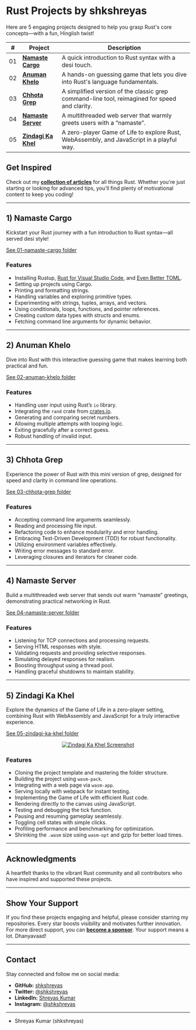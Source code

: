# Rust Projects by shkshreyas

Here are 5 engaging projects designed to help you grasp Rust's core concepts—with a fun, Hinglish twist!

| #   | Project                             | Description                                                                                   |
| --- | ----------------------------------- | --------------------------------------------------------------------------------------------- |
| 01  | [**Namaste Cargo**](#namastecargo)   | A quick introduction to Rust syntax with a desi touch.                                         |
| 02  | [**Anuman Khelo**](#anumankhelo)     | A hands-on guessing game that lets you dive into Rust's language fundamentals.                |
| 03  | [**Chhota Grep**](#chhotagrep)       | A simplified version of the classic grep command-line tool, reimagined for speed and clarity.   |
| 04  | [**Namaste Server**](#namasteserver) | A multithreaded web server that warmly greets users with a “namaste”.                           |
| 05  | [**Zindagi Ka Khel**](#zindagikakhel) | A zero-player Game of Life to explore Rust, WebAssembly, and JavaScript in a playful way.       |

## Get Inspired

Check out my [**collection of articles**](https://www.onbusinessplan.com/) for all things Rust. Whether you're just starting or looking for advanced tips, you'll find plenty of motivational content to keep you coding!

---

## <a name="namastecargo"></a> 1) Namaste Cargo

Kickstart your Rust journey with a fun introduction to Rust syntax—all served desi style!

[See 01-namaste-cargo folder](01-hello-cargo)

### Features

- Installing Rustup, [Rust for Visual Studio Code](https://marketplace.visualstudio.com/items?itemName=rust-lang.rust), and [Even Better TOML](https://marketplace.visualstudio.com/items?itemName=tamasfe.even-better-toml).
- Setting up projects using Cargo.
- Printing and formatting strings.
- Handling variables and exploring primitive types.
- Experimenting with strings, tuples, arrays, and vectors.
- Using conditionals, loops, functions, and pointer references.
- Creating custom data types with structs and enums.
- Fetching command line arguments for dynamic behavior.

---

## <a name="anumankhelo"></a> 2) Anuman Khelo

Dive into Rust with this interactive guessing game that makes learning both practical and fun.

[See 02-anuman-khelo folder](02-guessing-game)

### Features

- Handling user input using Rust’s `io` library.
- Integrating the `rand` crate from [crates.io](https://crates.io/).
- Generating and comparing secret numbers.
- Allowing multiple attempts with looping logic.
- Exiting gracefully after a correct guess.
- Robust handling of invalid input.

---

## <a name="chhotagrep"></a> 3) Chhota Grep

Experience the power of Rust with this mini version of grep, designed for speed and clarity in command line operations.

[See 03-chhota-grep folder](03-minigrep)

### Features

- Accepting command line arguments seamlessly.
- Reading and processing file input.
- Refactoring code to enhance modularity and error handling.
- Embracing Test-Driven Development (TDD) for robust functionality.
- Utilizing environment variables effectively.
- Writing error messages to standard error.
- Leveraging closures and iterators for cleaner code.

---

## <a name="namasteserver"></a> 4) Namaste Server

Build a multithreaded web server that sends out warm “namaste” greetings, demonstrating practical networking in Rust.

[See 04-namaste-server folder](04-hello)

### Features

- Listening for TCP connections and processing requests.
- Serving HTML responses with style.
- Validating requests and providing selective responses.
- Simulating delayed responses for realism.
- Boosting throughput using a thread pool.
- Handling graceful shutdowns to maintain stability.

---

## <a name="zindagikakhel"></a> 5) Zindagi Ka Khel

Explore the dynamics of the Game of Life in a zero-player setting, combining Rust with WebAssembly and JavaScript for a truly interactive experience.

[See 05-zindagi-ka-khel folder](05-game-of-life)

<p align="center">
    <a href="05-game-of-life">
        <img src="05-game-of-life/screenshot.png" alt="Zindagi Ka Khel Screenshot">
    </a>
</p>

### Features

- Cloning the project template and mastering the folder structure.
- Building the project using `wasm-pack`.
- Integrating with a web page via `wasm-app`.
- Serving locally with webpack for instant testing.
- Implementing the Game of Life with efficient Rust code.
- Rendering directly to the canvas using JavaScript.
- Testing and debugging the tick function.
- Pausing and resuming gameplay seamlessly.
- Toggling cell states with simple clicks.
- Profiling performance and benchmarking for optimization.
- Shrinking the `.wasm` size using `wasm-opt` and gzip for better load times.

---

## Acknowledgments

A heartfelt thanks to the vibrant Rust community and all contributors who have inspired and supported these projects.

---

## Show Your Support

If you find these projects engaging and helpful, please consider starring my repositories. Every star boosts visibility and motivates further innovation. For more direct support, you can [**become a sponsor**](https://github.com/sponsors/shkshreyas). Your support means a lot. Dhanyavaad!

---

## Contact

Stay connected and follow me on social media:

- **GitHub:** [shkshreyas](https://github.com/shkshreyas)
- **Twitter:** [@shkshreyas](https://twitter.com/shkshreyas)
- **LinkedIn:** [Shreyas Kumar](https://www.linkedin.com/in/shkshreyas)
- **Instagram:** [@shkshreyas](https://instagram.com/shkshreyas)

---

- Shreyas Kumar (shkshreyas)